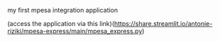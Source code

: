 my first mpesa integration application

(access the application via this link)(https://share.streamlit.io/antonie-riziki/mpesa-express/main/mpesa_express.py)
